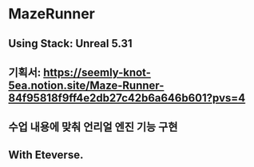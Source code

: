 # MazeRunner

## Using Stack: Unreal 5.31
## 기획서: https://seemly-knot-5ea.notion.site/Maze-Runner-84f95818f9ff4e2db27c42b6a646b601?pvs=4
## 수업 내용에 맞춰 언리얼 엔진 기능 구현
## With Eteverse.
